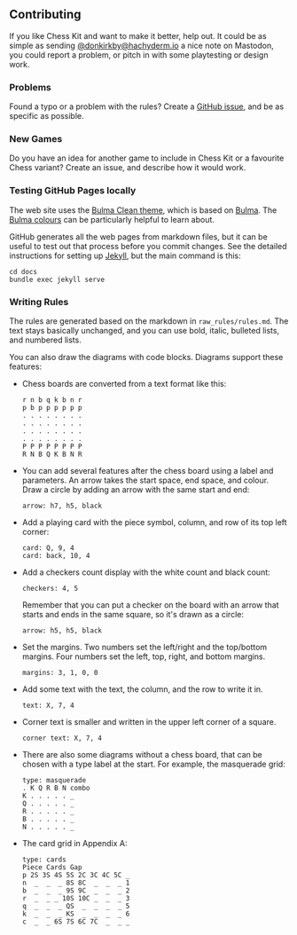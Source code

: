## Contributing
If you like Chess Kit and want to make it better, help out. It could be as
simple as sending [@donkirkby@hachyderm.io] a nice note on Mastodon, you could
report a problem, or pitch in with some playtesting or design work.

### Problems
Found a typo or a problem with the rules? Create a [GitHub issue], and be as
specific as possible.

### New Games
Do you have an idea for another game to include in Chess Kit or a favourite
Chess variant? Create an issue, and describe how it would work.

### Testing GitHub Pages locally
The web site uses the [Bulma Clean theme], which is based on [Bulma]. The
[Bulma colours] can be particularly helpful to learn about.

GitHub generates all the web pages from markdown files, but it can be useful to
test out that process before you commit changes. See the detailed instructions
for setting up [Jekyll], but the main command is this:

    cd docs
    bundle exec jekyll serve

### Writing Rules
The rules are generated based on the markdown in `raw_rules/rules.md`. The text
stays basically unchanged, and you can use bold, italic, bulleted lists, and
numbered lists.

You can also draw the diagrams with code blocks. Diagrams support these
features:

* Chess boards are converted from a text format like this:

      r n b q k b n r
      p b p p p p p p
      . . . . . . . .
      . . . . . . . .
      . . . . . . . .
      . . . . . . . .
      P P P P P P P P
      R N B Q K B N R

* You can add several features after the chess board using a label and
  parameters. An arrow takes the start space, end space, and colour. Draw a
  circle by adding an arrow with the same start and end:

      arrow: h7, h5, black

* Add a playing card with the piece symbol, column, and row of its top left
  corner:

      card: Q, 9, 4
      card: back, 10, 4

* Add a checkers count display with the white count and black count:

      checkers: 4, 5

  Remember that you can put a checker on the board with an arrow that starts and
  ends in the same square, so it's drawn as a circle:

      arrow: h5, h5, black

* Set the margins. Two numbers set the left/right and the top/bottom margins.
  Four numbers set the left, top, right, and bottom margins.

      margins: 3, 1, 0, 0

* Add some text with the text, the column, and the row to write it in.

      text: X, 7, 4

* Corner text is smaller and written in the upper left corner of a square.

      corner text: X, 7, 4
 
* There are also some diagrams without a chess board, that can be chosen with
  a type label at the start. For example, the masquerade grid:

      type: masquerade
      . K Q R B N combo
      K . . . . . _
      Q . . . . . _
      R . . . . . _
      B . . . . . _
      N . . . . . _

* The card grid in Appendix A:

      type: cards
      Piece Cards Gap
      p 2S 3S 4S 5S 2C 3C 4C 5C _
      n  _  _  _ 8S 8C  _  _  _ 1
      b  _  _  _ 9S 9C  _  _  _ 2
      r  _  _ _ 10S 10C _  _  _ 3
      q  _  _  _ QS  _  _  _  _ 5
      k  _  _  _ KS  _  _  _  _ 6
      c  _  _ 6S 7S 6C 7C  _  _ _

[@donkirkby@hachyderm.io]: https://hachyderm.io/@donkirkby
[GitHub issue]: https://github.com/donkirkby/chess-kit/issues
[Bulma Clean theme]: https://github.com/chrisrhymes/bulma-clean-theme
[Bulma]: https://bulma.io/documentation/
[Bulma colours]: https://bulma.io/documentation/overview/colors/
[Jekyll]: https://help.github.com/en/github/working-with-github-pages/testing-your-github-pages-site-locally-with-jekyll
